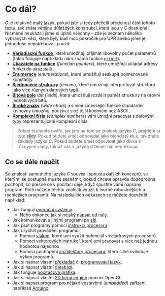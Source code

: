 # Co dál?
*C* je relativně malý jazyk, pokud jste si tedy přečetli předchozí část tohoto textu, tak znáte
většinu důležitých konstrukcí, která jsou v *C* dostupné. Nicméně neukázali jsme si úplně všechny –
zde je seznam několika vybraných věcí, které byly buď moc pokročilé pro UPR anebo jsme je jednoduše
nepotřebovali použít:
- [**Variadiacké funkce**](https://en.cppreference.com/w/c/variadic), které umožňují přijímat
libovolný počet parametrů (takto funguje například i nám známá funkce
[`printf`](https://devdocs.io/c/io/fprintf)).
- [**Ukazatele na funkce**](https://www.cprogramming.com/tutorial/function-pointers.html)
(*function pointers*), které umožňují ukládat adresy funkcí do ukazatelů.
- [**Enumerace**](https://en.cppreference.com/w/c/language/enum) (*enumerations*), které umožňují
seskupit pojmenované konstanty.
- [**Sjednocené struktury**](https://en.cppreference.com/w/c/language/union) (*unions*), které
umožňují interpretovat strukturu jako více různých datových typů.
- [**Bitová pole**](https://en.cppreference.com/w/c/language/bit_field) (*bit fields*), která
umožňují rozdělit paměť struktury na úrovni jednotlivých bitů. 
- [**Široké znaky**](http://www.cplusplus.com/reference/cwchar/) (*wide chars*) a s nimi související
funkce standardní knihovny umožňují používat složitější kódování než ASCII.
- [**Komplexní čísla**](https://en.cppreference.com/w/c/numeric/complex) (*complex numbers*) vám
umožní pracovat s datovými typy reprezentujícími komplexní čísla.

> Pokud si chcete ověřit, jak jste na tom se znalostí jazyka *C*, projděte si tyto
> [slidy](https://www.slideshare.net/olvemaudal/deep-c). Pokud budete umět odpovídat jako blonďatý
> kluk, tak znáte základy jazyka *C*. Pokud budete umět odpovídat jako dívka s růžovými vlasy,
> tak už vás v jazyce *C* téměř nic nepřekvapí.

## Co se dále naučit
Se znalostí samotného jazyka *C* souvisí i spousta dalších konceptů, se kterými se postupně musíte
seznámit, pokud chcete opravdu dopodrobna pochopit, co přesně se v počítači děje, když spustíte
vámi napsaný program. Poté můžete těchto znalostí využít k tvorbě robustnějších a rychlejších
programů. Na následujících odkazech se můžete dozvědět například:
- Jak fungují [operační systémy](http://poli.cs.vsb.cz/edu/osy/osnova.html).
    - Nebo dokonce jak si nějaký [napsat od nuly](https://littleosbook.github.io/).
- Jak komunikovat s jinými programi po [síti](http://www.beej.us/guide/bgnet/).
- Jak psát programy pomocí [instrukcí procesoru](http://poli.cs.vsb.cz/edu/soj/down/soj-skripta.pdf)
- Jak urychlit provádění programů:
    - Pomocí [vláken](https://computing.llnl.gov/tutorials/pthreads/), které umí využít potenciál
    vícejádrových procesorů.
    - Pomocí [vektorových instrukcí](http://www.cs.uu.nl/docs/vakken/magr/2017-2018/files/SIMD%20Tutorial.pdf),
    které umí pracovat s více než jednou hodnotou najednou.
    - Pomocí pochopení [architektury procesoru](https://github.com/Kobzol/hardware-effects), která
    silně ovlivňuje výkon programů.
- Jak si napsat vlastní [překladač](https://www3.nd.edu/~dthain/compilerbook/compilerbook.pdf) či
[programovací jazyk](http://www.buildyourownlisp.com/chapter1_introduction).
- Jak si napsat vlastní [databázi](https://cstack.github.io/db_tutorial/).
- Jak funguje [počítačová grafika](http://mrl.cs.vsb.cz/people/fabian/pg1_course.html).
- Jak si napsat vlastní [3D herní engine](https://learnopengl.com/) pomocí OpenGL.
- Jak si napsat program pro nějaké vestavěné (*embedded*) zařízení, například [Arduino](https://www.arduino.cc/en/Tutorial/BuiltInExamples/Blink).
